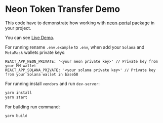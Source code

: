 # Neon Token Transfer Demo

This code have to demonstrate how working with [neon-portal](https://github.com/neonlabsorg/neon-client-transfer) package
in your project.

You can see [Live Demo](https://codesandbox.io/s/neon-transfer-demo-z93nlj).

For running rename `.env.example` to `.env`, when add your `Solana` and `MetaMask` wallets private keys:

```dotenv
REACT_APP_NEON_PRIVATE: '<your neon private key>' // Private key from your MM wallet
REACT_APP_SOLANA_PRIVATE: '<your solana private key>' // Private key from your Solana wallet in base58
```

For running install `vendors` and run `dev-server`:

```bash
yarn install
yarn start
```

For building run command:

```bash
yarn build
```
